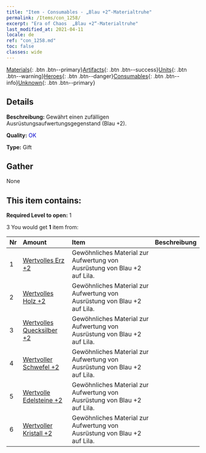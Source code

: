 ```yaml
---
title: "Item - Consumables - „Blau +2“-Materialtruhe"
permalink: /Items/con_1258/
excerpt: "Era of Chaos  „Blau +2“-Materialtruhe"
last_modified_at: 2021-04-11
locale: de
ref: "con_1258.md"
toc: false
classes: wide
---
```

 [Materials](/de/Items/){: .btn .btn--primary}[Artifacts](/de/Items/Artifacts/){: .btn .btn--success}[Units](/de/Items/Units/){: .btn .btn--warning}[Heroes](/de/Items/Heroes/){: .btn .btn--danger}[Consumables](/de/Items/Consumables/){: .btn .btn--info}[Unknown](/de/Items/Unknown/){: .btn .btn--primary}

## Details
 **Beschreibung:** Gewährt einen zufälligen Ausrüstungsaufwertungsgegenstand (Blau +2).

 **Quality:** <span style="color: #0000CD">OK</span>

 **Type:** Gift

## Gather

  None

## This item contains:

 **Required Level to open:** 1

 3 You would get **1** item  from:

  | Nr | Amount |     Item    | Beschreibung |
  |:---|:-------|:------------|:-----------:|
  | 1 | [Wertvolles Erz +2](/de/Items/mat_26/) | Gewöhnliches Material zur Aufwertung von Ausrüstung von Blau +2 auf Lila. | 
  | 2 | [Wertvolles Holz +2](/de/Items/mat_27/) | Gewöhnliches Material zur Aufwertung von Ausrüstung von Blau +2 auf Lila. | 
  | 3 | [Wertvolles Quecksilber +2](/de/Items/mat_28/) | Gewöhnliches Material zur Aufwertung von Ausrüstung von Blau +2 auf Lila. | 
  | 4 | [Wertvoller Schwefel +2](/de/Items/mat_29/) | Gewöhnliches Material zur Aufwertung von Ausrüstung von Blau +2 auf Lila. | 
  | 5 | [Wertvolle Edelsteine +2](/de/Items/mat_30/) | Gewöhnliches Material zur Aufwertung von Ausrüstung von Blau +2 auf Lila. | 
  | 6 | [Wertvoller Kristall +2](/de/Items/mat_31/) | Gewöhnliches Material zur Aufwertung von Ausrüstung von Blau +2 auf Lila. | 
